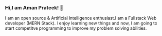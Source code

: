 ### Hi,I am Aman Prateek! 👋

I am an open source & Artificial Intelligence enthusiast.I am a Fullstack Web developer (MERN Stack). I enjoy learning new things and now, I am going to start competitve programming to improve my problem solving abilities. 
